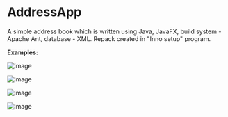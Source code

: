 # AddressApp

A simple address book which is written using Java, JavaFX, build system - Apache Ant, database - XML. Repack created in "Inno setup" program. 

**Examples:**

![image](https://user-images.githubusercontent.com/19497575/161525800-62001126-2dd7-432d-8089-343a9832003f.png)

![image](https://user-images.githubusercontent.com/19497575/161525996-0500c634-22ca-4c6f-8c8e-c899f83fdc16.png)

![image](https://user-images.githubusercontent.com/19497575/161525903-b33fd25c-6bac-4814-82e8-012eb9d2dc5a.png)

![image](https://user-images.githubusercontent.com/19497575/161525832-44c7acad-c40a-4f8f-8bd3-5b5104da52c1.png)

